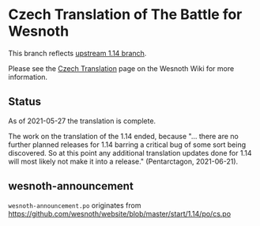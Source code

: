 # Czech Translation of The Battle for Wesnoth

This branch reflects [upstream 1.14 branch](https://github.com/wesnoth/wesnoth/tree/1.14).

Please see the [Czech Translation](https://wiki.wesnoth.org/CzechTranslation) page on the Wesnoth Wiki for more information.

## Status

As of 2021-05-27 the translation is complete.

The work on the translation of the 1.14 ended, because "... there are no further planned releases for 1.14 barring a critical bug of some sort being discovered.  So at this point any additional translation updates done for 1.14 will most likely not make it into a release." (Pentarctagon, 2021-06-21).

## wesnoth-announcement
`wesnoth-announcement.po` originates from https://github.com/wesnoth/website/blob/master/start/1.14/po/cs.po
